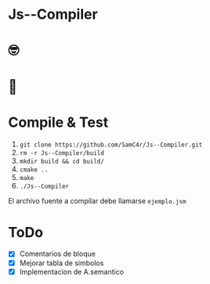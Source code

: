 # Js--Compiler


# 🤓

# 🗿

# Compile & Test
1. `git clone https://github.com/SamC4r/Js--Compiler.git`
2. `rm -r Js--Compiler/build`
3. `mkdir build && cd build/`
4. `cmake ..`
5. `make`
6. `./Js--Compiler`

El archivo fuente a compilar debe llamarse `ejemplo.jsm`

# ToDo
- [x] Comentarios de bloque
- [x] Mejorar tabla de simbolos
- [x] Implementacion de A.semantico
